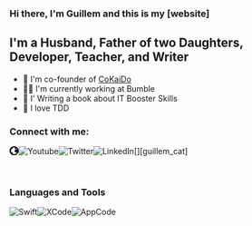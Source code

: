 ### Hi there, I'm Guillem and this is my [website]

## I'm a Husband, Father of two Daughters, Developer, Teacher, and Writer
- 📠 I'm co-founder of [CoKaiDo]
- 💪🏼 I'm currently working at Bumble
- 📖 I' Writing a book about IT Booster Skills
- 🧪 I love TDD

### Connect with me:

[<img align="left" alt="guillem.cat" with="22px" src="http://raw.githubusercontent.com/iconic/open-iconic/master/svg/globe.svg" />][guillem_cat]
[<img align="left" alt="Youtube" with="22px" src="http://cdn.jsdelivr.net/npm/simple-icons@v3/icons/youtube.svg" />][youtube]
[<img align="left" alt="Twitter" with="22px" src="http://cdn.jsdelivr.net/npm/simple-icons@v3/icons/twitter.svg" />][twitter]
[<img align="left" alt="LinkedIn" with="22px" src="http://cdn.jsdelivr.net/npm/simple-icons@v3/icons/linkedin.svg" />][linkedin]

<br />

### Languages and Tools

[<img align="left" alt="Swift" with="26px" src="http://raw.githubusercontent.com/iconic/open-iconic/master/svg/swift.svg" />][swift]
[<img align="left" alt="XCode" with="26px" src="http://raw.githubusercontent.com/iconic/open-iconic/master/svg/xcode.svg" />][xcode]
[<img align="left" alt="AppCode" with="26px" src="http://raw.githubusercontent.com/iconic/open-iconic/master/svg/jetbrains.svg" />][appcode]

<br />
<br />

[CoKaiDo]: https://www.cokaido.com
[guillem-cat]: https://guillem.cat
[youtube]: https://www.youtube.com/channel/UCGSJjiAYjwY3UcE12VoGFRA
[twitter]: https://twitter.com/guillemfg?lang=en
[linkedin]: https://es.linkedin.com/in/gfernandezg
[swift]: https://swift.org
[xcode]: https://developer.apple.com/xcode/
[appcode]: https://www.jetbrains.com/objc/


